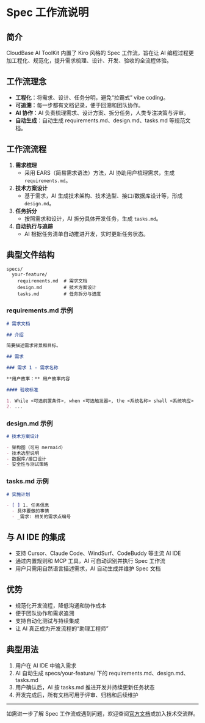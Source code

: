 # Spec 工作流说明

## 简介

CloudBase AI ToolKit 内置了 Kiro 风格的 Spec 工作流，旨在让 AI 编程过程更加工程化、规范化，提升需求梳理、设计、开发、验收的全流程体验。

## 工作流理念

- **工程化**：将需求、设计、任务分明，避免“拉霸式” vibe coding。
- **可追溯**：每一步都有文档记录，便于回溯和团队协作。
- **AI 协作**：AI 负责梳理需求、设计方案、拆分任务，人类专注决策与评审。
- **自动生成**：自动生成 requirements.md、design.md、tasks.md 等规范文档。

## 工作流流程

1. **需求梳理**
   - 采用 EARS（简易需求语法）方法，AI 协助用户梳理需求，生成 `requirements.md`。
2. **技术方案设计**
   - 基于需求，AI 生成技术架构、技术选型、接口/数据库设计等，形成 `design.md`。
3. **任务拆分**
   - 按照需求和设计，AI 拆分具体开发任务，生成 `tasks.md`。
4. **自动执行与追踪**
   - AI 根据任务清单自动推进开发，实时更新任务状态。

## 典型文件结构

```
specs/
  your-feature/
    requirements.md  # 需求文档
    design.md        # 技术方案设计
    tasks.md         # 任务拆分与进度
```

### requirements.md 示例

```markdown
# 需求文档

## 介绍

简要描述需求背景和目标。

## 需求

### 需求 1 - 需求名称

**用户故事：** 用户故事内容

#### 验收标准

1. While <可选前置条件>, when <可选触发器>, the <系统名称> shall <系统响应>
2. ...
```

### design.md 示例

```markdown
# 技术方案设计

- 架构图（可用 mermaid）
- 技术选型说明
- 数据库/接口设计
- 安全性与测试策略
```

### tasks.md 示例

```markdown
# 实施计划

- [ ] 1. 任务信息
  - 具体要做的事情
  - _需求: 相关的需求点编号
```

## 与 AI IDE 的集成

- 支持 Cursor、Claude Code、WindSurf、CodeBuddy 等主流 AI IDE
- 通过内置规则和 MCP 工具，AI 可自动识别并执行 Spec 工作流
- 用户只需用自然语言描述需求，AI 自动生成并维护 Spec 文档

## 优势

- 规范化开发流程，降低沟通和协作成本
- 便于团队协作和需求追溯
- 支持自动化测试与持续集成
- 让 AI 真正成为开发流程的“助理工程师”

## 典型用法

1. 用户在 AI IDE 中输入需求
2. AI 自动生成 specs/your-feature/ 下的 requirements.md、design.md、tasks.md
3. 用户确认后，AI 按 tasks.md 推进开发并持续更新任务状态
4. 开发完成后，所有文档可用于评审、归档和后续维护

---

如需进一步了解 Spec 工作流或遇到问题，欢迎查阅[官方文档](https://docs.cloudbase.net/ai/cloudbase-ai-toolkit/development)或加入技术交流群。 